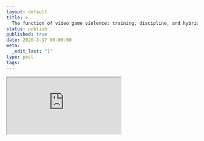```yaml
---
layout: default
title: >
  The function of video game violence: training, discipline, and hybridity
status: publish
published: true
date: 2020-3-17 00:00:00
meta:
  _edit_last: "1"
type: post
tags:
---
```

<div  id="qrcode"></div>
<div>
<iframe src="https://researchers.mq.edu.au/en/publications/the-function-of-video-game-violence-training-discipline-and-hybri">
</iframe>
</div>

<script type="text/javascript" src="/js/qr/qrcode.js"></script>
<script type="text/javascript">
new QRCode(document.getElementById("qrcode"), "https://researchers.mq.edu.au/en/publications/the-function-of-video-game-violence-training-discipline-and-hybri");
</script>
        